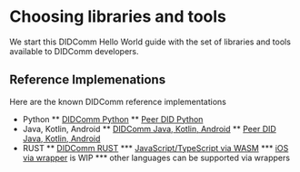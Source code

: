 # Choosing libraries and tools

We start this DIDComm Hello World guide with the set of libraries and tools available to DIDComm developers.

## Reference Implemenations

Here are the known DIDComm reference implementations
* Python
** [DIDComm Python](https://github.com/sicpa-dlab/didcomm-python)
** [Peer DID Python](https://github.com/sicpa-dlab/peer-did-python)
* Java, Kotlin, Android 
** [DIDComm Java, Kotlin, Android](https://github.com/sicpa-dlab/didcomm-jvm)
** [Peer DID Java, Kotlin, Android](https://github.com/sicpa-dlab/peer-did-jvm)
* RUST
** [DIDComm RUST](https://github.com/sicpa-dlab/didcomm-rust)
*** [JavaScript/TypeScript via WASM](https://github.com/sicpa-dlab/didcomm-rust/tree/main/wasm)
*** [iOS via wrapper](https://github.com/sicpa-dlab/didcomm-rust/tree/main/wrappers/swift) is WIP
*** other languages can be supported via wrappers